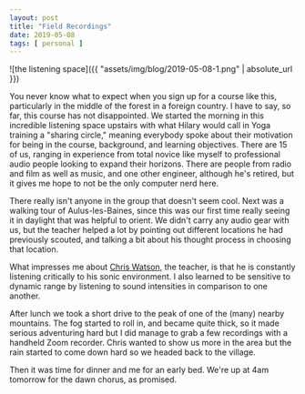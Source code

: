 ```yaml
---
layout: post
title: "Field Recordings"
date: 2019-05-08
tags: [ personal ]
---
```


![the listening space]({{ "assets/img/blog/2019-05-08-1.png" | absolute_url }})

You never know what to expect when you sign up for a course like this, particularly in the middle of the forest in a
foreign country. I have to say, so far, this course has not disappointed. We started the morning in this incredible
listening space upstairs with what Hilary would call in Yoga training a "sharing circle," meaning everybody spoke about
their motivation for being in the course, background, and learning objectives. There are 15 of us, ranging in experience
from total novice like myself to professional audio people looking to expand their horizons. There are people from
radio and film as well as music, and one other engineer, although he's retired, but it gives me hope to not be the only
computer nerd here.

There really isn't anyone in the group that doesn't seem cool. Next was a walking tour of Aulus-les-Baines, since this
was our first time really seeing it in daylight that was helpful to orient. We didn't carry any audio gear with us,
but the teacher helped a lot by pointing out different locations he had previously scouted, and talking a bit about his
thought process in choosing that location.

What impresses me about [Chris Watson](https://en.wikipedia.org/wiki/Chris_Watson_%28musician%29), the teacher, is that
he is constantly listening critically to his sonic environment. I also learned to be sensitive to dynamic range by
listening to sound intensities in comparison to one another.

After lunch we took a short drive to the peak of one of the (many) nearby mountains. The fog started to roll in, and
became quite thick, so it made serious adventuring hard but I did manage to grab a few recordings with a handheld Zoom
recorder. Chris wanted to show us more in the area but the rain started to come down hard so we headed back to the
village.

Then it was time for dinner and me for an early bed. We're up at 4am tomorrow for the dawn chorus, as promised.

